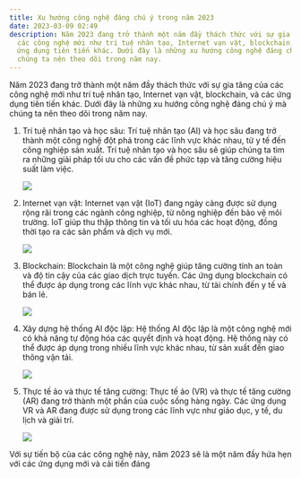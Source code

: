 ```yaml
---
title: Xu hướng công nghệ đáng chú ý trong năm 2023
date: 2023-03-09 02:49
description: Năm 2023 đang trở thành một năm đầy thách thức với sự gia tăng của
  các công nghệ mới như trí tuệ nhân tạo, Internet vạn vật, blockchain, và các
  ứng dụng tiên tiến khác. Dưới đây là những xu hướng công nghệ đáng chú ý mà
  chúng ta nên theo dõi trong năm nay.
---
```

<!--StartFragment-->

Năm 2023 đang trở thành một năm đầy thách thức với sự gia tăng của các công nghệ mới như trí tuệ nhân tạo, Internet vạn vật, blockchain, và các ứng dụng tiên tiến khác. Dưới đây là những xu hướng công nghệ đáng chú ý mà chúng ta nên theo dõi trong năm nay.



1. Trí tuệ nhân tạo và học sâu: Trí tuệ nhân tạo (AI) và học sâu đang trở thành một công nghệ đột phá trong các lĩnh vực khác nhau, từ y tế đến công nghiệp sản xuất. Trí tuệ nhân tạo và học sâu sẽ giúp chúng ta tìm ra những giải pháp tối ưu cho các vấn đề phức tạp và tăng cường hiệu suất làm việc.

   <!--StartFragment-->

   ![](https://cdn.vietnambiz.vn/2020/4/13/dozteemx0aaiqxz-1586791590543189420566.jpg)

   <!--EndFragment-->
2. Internet vạn vật: Internet vạn vật (IoT) đang ngày càng được sử dụng rộng rãi trong các ngành công nghiệp, từ nông nghiệp đến bảo vệ môi trường. IoT giúp thu thập thông tin và tối ưu hóa các hoạt động, đồng thời tạo ra các sản phẩm và dịch vụ mới.

   <!--StartFragment-->

   ![](https://sudospaces.com/karofi-com/2022/06/internet-van-vat-moi-vat-trao-doi-voi-nhau.jpg)

   <!--EndFragment-->
3. Blockchain: Blockchain là một công nghệ giúp tăng cường tính an toàn và độ tin cậy của các giao dịch trực tuyến. Các ứng dụng blockchain có thể được áp dụng trong các lĩnh vực khác nhau, từ tài chính đến y tế và bán lẻ.

   <!--StartFragment-->

   ![](https://absofterp.vn/uploads/tintuc/tin-cong-nghe/blockchain.jpg)

   <!--EndFragment-->
4. Xây dựng hệ thống AI độc lập: Hệ thống AI độc lập là một công nghệ mới có khả năng tự động hóa các quyết định và hoạt động. Hệ thống này có thể được áp dụng trong nhiều lĩnh vực khác nhau, từ sản xuất đến giao thông vận tải.

   <!--StartFragment-->

   ![](https://media.vneconomy.vn/images/upload/2022/12/30/ai-tang-hang2.jpg)

   <!--EndFragment-->
5. Thực tế ảo và thực tế tăng cường: Thực tế ảo (VR) và thực tế tăng cường (AR) đang trở thành một phần của cuộc sống hàng ngày. Các ứng dụng VR và AR đang được sử dụng trong các lĩnh vực như giáo dục, y tế, du lịch và giải trí.

   <!--StartFragment-->

   ![](https://vrtech.com.vn/wp-content/uploads/2018/05/img20160331221802388.jpg)

   <!--EndFragment-->

Với sự tiến bộ của các công nghệ này, năm 2023 sẽ là một năm đầy hứa hẹn với các ứng dụng mới và cải tiến đáng

<!--EndFragment-->